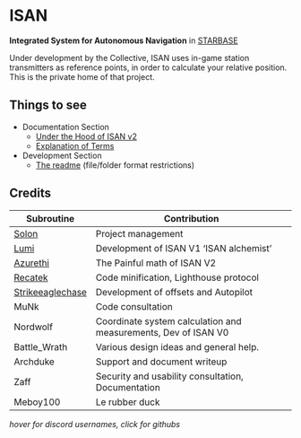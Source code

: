 # ISAN
**Integrated System for Autonomous Navigation** in [STARBASE](https://www.starbasegame.com/)

Under development by the Collective, ISAN uses in-game station transmitters as reference points, in order to calculate your relative position. This is the private home of that project.

## Things to see

 - Documentation Section
    - [Under the Hood of ISAN v2](Documentation/Core/README.md)
    - [Explanation of Terms](Documentation/README.md)
 - Development Section
    - [The readme](Development/README.md) (file/folder format restrictions)

## Credits

| Subroutine | Contribution |
|-|-|
|[Solon](https://github.com/1Solon "Solon#4472 on Discord")|Project management
|[Lumi](https://github.com/Lumi-Virtual "Lumi Virtual#9704 on Discord")|Development of ISAN V1 ‘ISAN alchemist’
|[Azurethi](https://github.com/Azurethi "Azurethi#0789 on Discord")|The Painful math of ISAN V2
|[Recatek](https://github.com/Recatek "Recatek#1707 on Discord")|Code minification, Lighthouse protocol
|[Strikeeaglechase](# "Strikeeaglechase#0001 on discord")|Development of offsets and Autopilot
|MuNk|Code consultation
|Nordwolf|Coordinate system calculation and measurements, Dev of ISAN V0
|Battle_Wrath|Various design ideas and general help.|
|Archduke|Support and document writeup|
|Zaff|Security and usability consultation, Documentation|
|Meboy100|Le rubber duck|

*hover for discord usernames, click for githubs*


